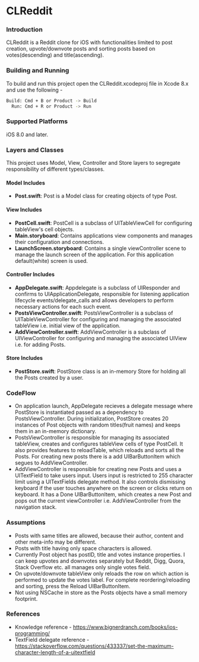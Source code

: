 # CLReddit

### Introduction
CLReddit is a Reddit clone for iOS with functionalities limited to post creation, upvote/downvote posts and sorting posts based on votes(descending) and title(ascending).

### Building and Running
To build and run this project open the CLReddit.xcodeproj file in Xcode 8.x and use the following - 
```bash
Build: Cmd + B or Product -> Build
  Run: Cmd + R or Product -> Run
```

### Supported Platforms
iOS 8.0 and later.

### Layers and Classes
This project uses Model, View, Controller and Store layers to segregate responsibility of different types/classes.

#### Model Includes
- **Post.swift**: Post is a Model class for creating objects of type Post.

#### View Includes
- **PostCell.swift**: PostCell is a subclass of UITableViewCell for configuring tableView's cell objects.
- **Main.storyboard**: Contains applications view components and manages their configuration and connections.
- **LaunchScreen.storyboard**: Contains a single viewController scene to manage the launch screen of the application. For this application default(white) screen is used.

#### Controller Includes
- **AppDelegate.swift**: Appdelegate is a subclass of UIResponder and confirms to UIApplicationDelegate, responsible for listening application lifecycle events/delegate_calls and allows developers to perform necessary actions for each such event.
- **PostsViewController.swift**: PostsViewController is a subclass of UITableViewController for configuring and managing the associated tableView i.e. initial view of the application.
- **AddViewController.swift**: AddViewController is a subclass of UIViewController for configuring and managing the associated UIView i.e. for adding Posts.

#### Store Includes
- **PostStore.swift**: PostStore class is an in-memory Store for holding all the Posts created by a user.

### CodeFlow
- On application launch, AppDelegate recieves a delegate message where PostStore is instantiated passed as a dependency to PostsViewController. During initialization, PostStore creates 20 instances of Post objects with random titles(fruit names) and keeps them in an in-memory dictionary. 
- PostsViewController is responsible for managing its associated tableView, creates and configures tableView cells of type PostCell. It also provides features to reloadTable, which reloads and sorts all the Posts. For creating new posts there is a add UIBarButtonItem which segues to AddViewController.
- AddViewController is responsible for creating new Posts and uses a UITextField to take users input. Users input is restricted to 255 character limit using a UITextFields delegate method. It also controls dismissing keyboard if the user touches anywhere on the screen or clicks return on keyboard. It has a Done UIBarButtonItem, which creates a new Post and pops out the current viewController i.e. AddViewController from the navigation stack.

### Assumptions
- Posts with same titles are allowed, because their author, content and other meta-info may be different.
- Posts with title having only space characters is allowed.
- Currently Post object has postID, title and votes instance properties. I can keep upvotes and downvotes separately but Reddit, Digg, Quora, Stack Overflow etc. all manages only single votes field.
- On upvote/downvote tableView only reloads the row on which action is performed to update the votes label. For complete reordering/reloading and sorting, press the Reload UIBarButtonItem.
- Not using NSCache in store as the Posts objects have a small memory footprint.

### References
- Knowledge reference - https://www.bignerdranch.com/books/ios-programming/
- TextField delegate reference - https://stackoverflow.com/questions/433337/set-the-maximum-character-length-of-a-uitextfield

